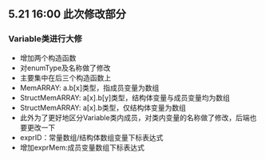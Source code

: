 ## 5.21 16:00 此次修改部分

### Variable类进行大修
- 增加两个构造函数
- 对enumType及名称做了修改
- 主要集中在后三个构造函数上
- MemARRAY: a.b[x]类型，指成员变量为数组
- StructMemARRAY: a[x].b[y]类型，结构体变量与成员变量均为数组
- StructMemARRAY: a[x].b类型，仅结构体变量为数组
- 此外为了更好地区分Variable类内成员，对类内变量的名称做了修改，后端也要更改一下
- exprID：常量数组/结构体数组变量下标表达式
- 增加exprMem:成员变量数组下标表达式
